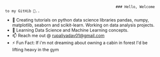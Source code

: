                                                        ### Hello, Welcome to my GitHib 👋..

- 🔭 Creating tutorials on python data science libraries pandas, numpy, matplotlib, seaborn and scikit-learn. Working on data analysis projects.
- 🌱 Learning Data Science and Machine Learning concepts.
- 📫 Reach me out @ rupaliyadav01@gmail.com
- ⚡ Fun Fact: If i'm not dreaming about owning a cabin in forest I'd be lifting heavy in the gym  



<!--
**roop01/roop01** is a ✨ _special_ ✨ repository because its `README.md` (this file) appears on your GitHub profile.

Here are some ideas to get you started:

- 🔭 I’m currently working on ...
- 🌱 I’m currently learning ...
- 👯 I’m looking to collaborate on ...
- 🤔 I’m looking for help with ...
- 💬 Ask me about ...
- 📫 How to reach me: ...
- 😄 Pronouns: ...
- ⚡ Fun fact: ...
-->
